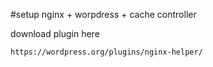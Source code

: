 #setup nginx + worpdress + cache controller

download plugin here
```
https://wordpress.org/plugins/nginx-helper/
```
